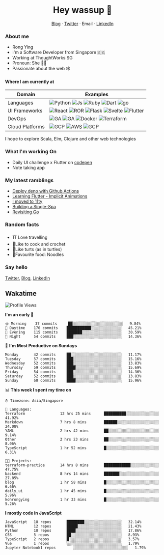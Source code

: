 # <div align="center">Hey wassup 👊</div>
<div align="center">
<a href="https://rongying.co">Blog</a> &middot; <a href="https://twitter.com/RongRunBuild">Twitter</a> &middot; <a mailto="kohrongying@gmail.com">Email</a> &middot; <a href="https://sg.linkedin.com/in/rongyingkoh">LinkedIn</a>
</div>

### About me
* Rong Ying
* I'm a Software Developer from Singapore 🇸🇬
* Working at ThoughtWorks SG 
* Pronoun: She 👩‍💻
* Passionate about the web 🕸

#### Where I am currently at
|Domain|Examples|
|---|---|
|Languages|![Python](https://img.shields.io/badge/python-black?style=for-the-badge&logo=python&logoColor=white) ![Js](https://img.shields.io/badge/javascript-black?style=for-the-badge&logo=javascript&logoColor=white) ![Ruby](https://img.shields.io/badge/ruby-black?style=for-the-badge&logo=ruby&logoColor=white) ![Dart](https://img.shields.io/badge/dart-50%25-blue?style=for-the-badge&logo=dart&) ![go](https://img.shields.io/badge/go-50%25-blue?style=for-the-badge&logo=go&logoColor=white)   |
|UI Frameworks   |![React](https://img.shields.io/badge/react-purple?style=for-the-badge&logo=react&logoColor=white) ![ROR](https://img.shields.io/badge/ruby_on_rails-violet?style=for-the-badge&logo=ruby&logoColor=white) ![Flask](https://img.shields.io/badge/flask-purple?style=for-the-badge&logo=flask&logoColor=white) ![Svelte](https://img.shields.io/badge/svelte-violet?style=for-the-badge&logo=svelte&logoColor=white) ![Flutter](https://img.shields.io/badge/flutter-purple?style=for-the-badge&logo=flutter) |
|DevOps|![GA](https://img.shields.io/badge/Github_Actions-orange?style=for-the-badge&logo=github) ![GA](https://img.shields.io/badge/CircleCI-e6ae00?style=for-the-badge&logo=circleci) ![Docker](https://img.shields.io/badge/Docker-orange?style=for-the-badge&logo=docker&logoColor=white) ![Terraform](https://img.shields.io/badge/Terraform-e6ae00?style=for-the-badge&logo=terraform) |
|Cloud Platforms| ![GCP](https://img.shields.io/badge/GCP-41754E?style=for-the-badge&logo=googlecloud) ![AWS](https://img.shields.io/badge/AWS-green?style=for-the-badge&logo=amazonaws) ![GCP](https://img.shields.io/badge/Digital_ocean-41754E?style=for-the-badge&logo=digitalocean&logoColor=white) |

I hope to explore Scala, Elm, Clojure and other web technologies

### What I'm working On
- Daily UI challenge x Flutter on [codepen](https://codepen.io/collection/nGYxNN)
- Note taking app

### My latest ramblings
<!-- BLOG-POST-LIST:START -->
- [Deploy deno with Github Actions](https://blog.rongying.co/posts/2020/08/Building-a-CICD-Pipeline-with-Github/)
- [Learning Flutter - Implicit Animations](https://blog.rongying.co/posts/2020/07/Learning-Flutter---Implicit-Animations/)
- [I moved to 11ty](https://blog.rongying.co/posts/2020/07/I-moved-to-11ty/)
- [Building a Single-Spa](https://blog.rongying.co/posts/2020/06/Building-a-Single-Spa/)
- [Revisiting Go](https://blog.rongying.co/posts/2020/06/Revisiting-Go/)
<!-- BLOG-POST-LIST:END -->


### Random facts
- ⛩ Love travelling
- 🧶Like to cook and crochet
- 🐢Like turts (as in turtles)
- 🍜Favourite food: Noodles


### Say hello
[Twitter](https://twitter.com/RongRunBuild),
[Blog](https://rongying.co),
[LinkedIn](https://sg.linkedin.com/in/rongyingkoh)

## Wakatime
<!--START_SECTION:waka-->
![Profile Views](http://img.shields.io/badge/Profile%20Views-44-blue)

**I'm an early 🐤** 

```text
🌞 Morning    37 commits     ██░░░░░░░░░░░░░░░░░░░░░░░   9.84% 
🌆 Daytime    170 commits    ███████████░░░░░░░░░░░░░░   45.21% 
🌃 Evening    115 commits    ███████░░░░░░░░░░░░░░░░░░   30.59% 
🌙 Night      54 commits     ███░░░░░░░░░░░░░░░░░░░░░░   14.36%

```
📅 **I'm Most Productive on Sundays** 

```text
Monday       42 commits     ██░░░░░░░░░░░░░░░░░░░░░░░   11.17% 
Tuesday      57 commits     ███░░░░░░░░░░░░░░░░░░░░░░   15.16% 
Wednesday    52 commits     ███░░░░░░░░░░░░░░░░░░░░░░   13.83% 
Thursday     59 commits     ████░░░░░░░░░░░░░░░░░░░░░   15.69% 
Friday       54 commits     ███░░░░░░░░░░░░░░░░░░░░░░   14.36% 
Saturday     52 commits     ███░░░░░░░░░░░░░░░░░░░░░░   13.83% 
Sunday       60 commits     ████░░░░░░░░░░░░░░░░░░░░░   15.96%

```


📊 **This week I spent my time on** 

```text
⌚︎ Timezone: Asia/Singapore

💬 Languages: 
Terraform                12 hrs 25 mins      ██████████░░░░░░░░░░░░░░░   41.92% 
Markdown                 7 hrs 8 mins        ██████░░░░░░░░░░░░░░░░░░░   24.08% 
YAML                     2 hrs 42 mins       ██░░░░░░░░░░░░░░░░░░░░░░░   9.14% 
Other                    2 hrs 23 mins       ██░░░░░░░░░░░░░░░░░░░░░░░   8.06% 
TypeScript               1 hr 52 mins        █░░░░░░░░░░░░░░░░░░░░░░░░   6.31%

🐱‍💻 Projects: 
terraform-practice       14 hrs 8 mins       ████████████░░░░░░░░░░░░░   47.75% 
backend                  8 hrs 14 mins       ███████░░░░░░░░░░░░░░░░░░   27.85% 
blog                     1 hr 58 mins        █░░░░░░░░░░░░░░░░░░░░░░░░   6.66% 
daily_ui                 1 hr 45 mins        █░░░░░░░░░░░░░░░░░░░░░░░░   5.96% 
kohrongying              1 hr 33 mins        █░░░░░░░░░░░░░░░░░░░░░░░░   5.26%

```

**I mostly code in JavaScript** 

```text
JavaScript   18 repos       ████████░░░░░░░░░░░░░░░░░   32.14% 
HTML         12 repos       █████░░░░░░░░░░░░░░░░░░░░   21.43% 
Python       10 repos       ████░░░░░░░░░░░░░░░░░░░░░   17.86% 
CSS          5 repos        ██░░░░░░░░░░░░░░░░░░░░░░░   8.93% 
TypeScript   2 repos        █░░░░░░░░░░░░░░░░░░░░░░░░   3.57% 
Vue          1 repos        ░░░░░░░░░░░░░░░░░░░░░░░░░   1.79% 
Jupyter Notebook1 repos        ░░░░░░░░░░░░░░░░░░░░░░░░░   1.79%

```



<!--END_SECTION:waka-->

<!--
**kohrongying/kohrongying** is a ✨ _special_ ✨ repository because its `README.md` (this file) appears on your GitHub profile.

Here are some ideas to get you started:

- 🔭 I’m currently working on ...
- 🌱 I’m currently learning ...
- 👯 I’m looking to collaborate on ...
- 🤔 I’m looking for help with ...
- 💬 Ask me about ...

TODO
clean up the table
find a way to pull latests posts from blog
-->


